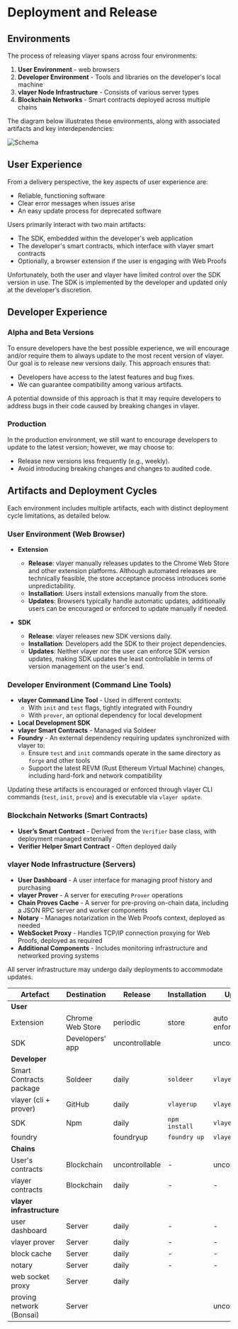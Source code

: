 # Deployment and Release

## Environments

The process of releasing vlayer spans across four environments:

1. **User Environment** - web browsers
2. **Developer Environment** - Tools and libraries on the developer's local machine
3. **vlayer Node Infrastructure** - Consists of various server types
4. **Blockchain Networks** - Smart contracts deployed across multiple chains

The diagram below illustrates these environments, along with associated artifacts and key interdependencies:

![Schema](/images/architecture/releasing.png)

## User Experience

From a delivery perspective, the key aspects of user experience are:
- Reliable, functioning software
- Clear error messages when issues arise
- An easy update process for deprecated software

Users primarily interact with two main artifacts:
- The SDK, embedded within the developer's web application
- The developer's smart contracts, which interface with vlayer smart contracts
- Optionally, a browser extension if the user is engaging with Web Proofs

Unfortunately, both the user and vlayer have limited control over the SDK version in use. The SDK is implemented by the developer and updated only at the developer’s discretion.


## Developer Experience 

### Alpha and Beta Versions

To ensure developers have the best possible experience, we will encourage and/or require them to always update to the most recent version of vlayer. Our goal is to release new versions daily. This approach ensures that:

- Developers have access to the latest features and bug fixes.
- We can guarantee compatibility among various artifacts.

A potential downside of this approach is that it may require developers to address bugs in their code caused by breaking changes in vlayer.

### Production

In the production environment, we still want to encourage developers to update to the latest version; however, we may choose to:

- Release new versions less frequently (e.g., weekly).
- Avoid introducing breaking changes and changes to audited code.

## Artifacts and Deployment Cycles

Each environment includes multiple artifacts, each with distinct deployment cycle limitations, as detailed below.

### User Environment (Web Browser)

- **Extension**
    - **Release**: vlayer manually releases updates to the Chrome Web Store and other extension platforms. Although automated releases are technically feasible, the store acceptance process introduces some unpredictability.
    - **Installation**: Users install extensions manually from the store.
    - **Updates**: Browsers typically handle automatic updates, additionally users can be encouraged or enforced to update manually if needed.

- **SDK**
    - **Release**: vlayer releases new SDK versions daily.
    - **Installation**: Developers add the SDK to their project dependencies.
    - **Updates**: Neither vlayer nor the user can enforce SDK version updates, making SDK updates the least controllable in terms of version management on the user's end.

### Developer Environment (Command Line Tools)

- **vlayer Command Line Tool** - Used in different contexts:
    - With `init` and `test` flags, tightly integrated with Foundry
    - With `prover`, an optional dependency for local development
- **Local Development SDK**
- **vlayer Smart Contracts** - Managed via Soldeer
- **Foundry** - An external dependency requiring updates synchronized with vlayer to:
    - Ensure `test` and `init` commands operate in the same directory as `forge` and other tools
    - Support the latest REVM (Rust Ethereum Virtual Machine) changes, including hard-fork and network compatibility

Updating these artifacts is encouraged or enforced through vlayer CLI commands (`test`, `init`, `prove`) and is executable via `vlayer update`.

### Blockchain Networks (Smart Contracts)

- **User’s Smart Contract** - Derived from the `Verifier` base class, with deployment managed externally
- **Verifier Helper Smart Contract** - Often deployed daily

### vlayer Node Infrastructure (Servers)

- **User Dashboard** - A user interface for managing proof history and purchasing
- **vlayer Prover** - A server for executing `Prover` operations
- **Chain Proves Cache** - A server for pre-proving on-chain data, including a JSON RPC server and worker components
- **Notary** - Manages notarization in the Web Proofs context, deployed as needed
- **WebSocket Proxy** - Handles TCP/IP connection proxying for Web Proofs, deployed as required
- **Additional Components** - Includes monitoring infrastructure and networked proving systems

All server infrastructure may undergo daily deployments to accommodate updates.

|Artefact          |Destination|Release|Installation|Update|
|------------------|-----------|-------|------------|------|
|**User**|         |           |       |            |      |
|Extension	       |Chrome Web Store|periodic|store|auto + enforce|
|SDK| 	Developers' app	| uncontrollable	|  |	uncontrollable |
|**Developer**|
|Smart Contracts package | Soldeer | daily| `soldeer` | `vlayer update` |
|vlayer (cli + prover) | GitHub | daily | `vlayerup` | `vlayer update` |
|SDK|  Npm | daily | `npm install` | `vlayer update` |
|foundry|  | foundryup |  `foundry up` | `vlayer update` |
|**Chains**|   |  |  |  |  |
|User's contracts | Blockchain | uncontrollable | - | uncontrollable |
|vlayer contracts  | Blockchain | daily | - | - |
| **vlayer infrastructure** |  |  |  |  |
|user dashboard | Server | daily | - | - |
|vlayer prover | Server | daily | - | - |
|block cache | Server | daily | - | - |
|notary| Server | daily | - | - |
|web socket proxy | Server | daily | | | |
|proving network (Bonsai) | Server| | | uncontrollable |